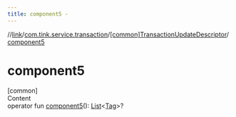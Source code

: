 ```yaml
---
title: component5 -
---
```

//[link](../../index.md)/[com.tink.service.transaction](../index.md)/[[common]TransactionUpdateDescriptor](index.md)/[component5](component5.md)



# component5  
[common]  
Content  
operator fun [component5](component5.md)(): [List](https://kotlinlang.org/api/latest/jvm/stdlib/kotlin.collections/-list/index.html)<[Tag](../../com.tink.model.transaction/[common]-tag/index.md)>?  



